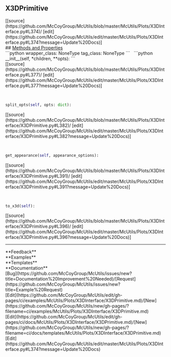 ## <a id="McUtils.Plots.X3DInterface.X3DPrimitive">X3DPrimitive</a> 

<div class="docs-source-link" markdown="1">
[[source](https://github.com/McCoyGroup/McUtils/blob/master/McUtils/Plots/X3DInterface.py#L374)/
[edit](https://github.com/McCoyGroup/McUtils/edit/master/McUtils/Plots/X3DInterface.py#L374?message=Update%20Docs)]
</div>









<div class="collapsible-section">
 <div class="collapsible-section collapsible-section-header" markdown="1">
## <a class="collapse-link" data-toggle="collapse" href="#methods" markdown="1"> Methods and Properties</a> <a class="float-right" data-toggle="collapse" href="#methods"><i class="fa fa-chevron-down"></i></a>
 </div>
 <div class="collapsible-section collapsible-section-body collapse show" id="methods" markdown="1">
 ```python
wrapper_class: NoneType
tag_class: NoneType
```
<a id="McUtils.Plots.X3DInterface.X3DPrimitive.__init__" class="docs-object-method">&nbsp;</a> 
```python
__init__(self, *children, **opts): 
```
<div class="docs-source-link" markdown="1">
[[source](https://github.com/McCoyGroup/McUtils/blob/master/McUtils/Plots/X3DInterface.py#L377)/
[edit](https://github.com/McCoyGroup/McUtils/edit/master/McUtils/Plots/X3DInterface.py#L377?message=Update%20Docs)]
</div>


<a id="McUtils.Plots.X3DInterface.X3DPrimitive.split_opts" class="docs-object-method">&nbsp;</a> 
```python
split_opts(self, opts: dict): 
```
<div class="docs-source-link" markdown="1">
[[source](https://github.com/McCoyGroup/McUtils/blob/master/McUtils/Plots/X3DInterface/X3DPrimitive.py#L382)/
[edit](https://github.com/McCoyGroup/McUtils/edit/master/McUtils/Plots/X3DInterface/X3DPrimitive.py#L382?message=Update%20Docs)]
</div>


<a id="McUtils.Plots.X3DInterface.X3DPrimitive.get_appearance" class="docs-object-method">&nbsp;</a> 
```python
get_appearance(self, appearance_options): 
```
<div class="docs-source-link" markdown="1">
[[source](https://github.com/McCoyGroup/McUtils/blob/master/McUtils/Plots/X3DInterface/X3DPrimitive.py#L391)/
[edit](https://github.com/McCoyGroup/McUtils/edit/master/McUtils/Plots/X3DInterface/X3DPrimitive.py#L391?message=Update%20Docs)]
</div>


<a id="McUtils.Plots.X3DInterface.X3DPrimitive.to_x3d" class="docs-object-method">&nbsp;</a> 
```python
to_x3d(self): 
```
<div class="docs-source-link" markdown="1">
[[source](https://github.com/McCoyGroup/McUtils/blob/master/McUtils/Plots/X3DInterface/X3DPrimitive.py#L396)/
[edit](https://github.com/McCoyGroup/McUtils/edit/master/McUtils/Plots/X3DInterface/X3DPrimitive.py#L396?message=Update%20Docs)]
</div>
 </div>
</div>












---


<div markdown="1" class="text-secondary">
<div class="container">
  <div class="row">
   <div class="col" markdown="1">
**Feedback**   
</div>
   <div class="col" markdown="1">
**Examples**   
</div>
   <div class="col" markdown="1">
**Templates**   
</div>
   <div class="col" markdown="1">
**Documentation**   
</div>
   <div class="col" markdown="1">
   
</div>
   <div class="col" markdown="1">
   
</div>
   <div class="col" markdown="1">
   
</div>
</div>
  <div class="row">
   <div class="col" markdown="1">
[Bug](https://github.com/McCoyGroup/McUtils/issues/new?title=Documentation%20Improvement%20Needed)/[Request](https://github.com/McCoyGroup/McUtils/issues/new?title=Example%20Request)   
</div>
   <div class="col" markdown="1">
[Edit](https://github.com/McCoyGroup/McUtils/edit/gh-pages/ci/examples/McUtils/Plots/X3DInterface/X3DPrimitive.md)/[New](https://github.com/McCoyGroup/McUtils/new/gh-pages/?filename=ci/examples/McUtils/Plots/X3DInterface/X3DPrimitive.md)   
</div>
   <div class="col" markdown="1">
[Edit](https://github.com/McCoyGroup/McUtils/edit/gh-pages/ci/docs/McUtils/Plots/X3DInterface/X3DPrimitive.md)/[New](https://github.com/McCoyGroup/McUtils/new/gh-pages/?filename=ci/docs/templates/McUtils/Plots/X3DInterface/X3DPrimitive.md)   
</div>
   <div class="col" markdown="1">
[Edit](https://github.com/McCoyGroup/McUtils/edit/master/McUtils/Plots/X3DInterface.py#L374?message=Update%20Docs)   
</div>
   <div class="col" markdown="1">
   
</div>
   <div class="col" markdown="1">
   
</div>
   <div class="col" markdown="1">
   
</div>
</div>
</div>
</div>